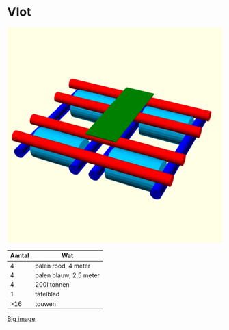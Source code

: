 # Vlot

![vlot](./vlot_512.png)

| Aantal | Wat |
| --- | --- |
| 4   | palen rood, 4 meter|
| 4 | palen blauw, 2,5 meter|
|4 | 200l tonnen |
| 1 | tafelblad |
| >16  | touwen |


[Big image](./vlot_4096.png) 